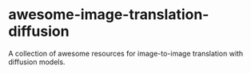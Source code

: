 # awesome-image-translation-diffusion
A collection of awesome resources for image-to-image translation with diffusion models.
